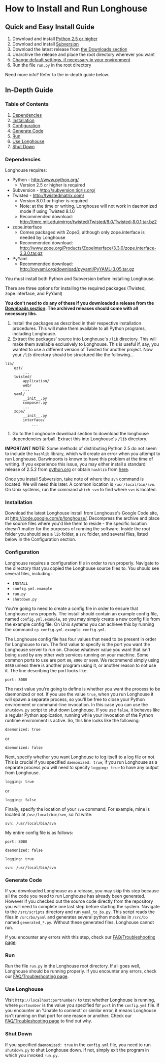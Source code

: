 # How to Install and Run Longhouse #

## Quick and Easy Install Guide ##

  1. Download and install [Python 2.5 or higher](http://www.python.org)
  1. Download and install [Subversion](http://subversion.tygris.org)
  1. Download the latest release from [the Downloads section](http://code.google.com/p/longhouse/downloads/list)
  1. Unarchive the release and place the root directory wherever you want
  1. [Change default settings, if necessary in your environment](InstallLonghouse#Configuration.md)
  1. Run the file `run.py` in the root directory

Need more info? Refer to the in-depth guide below.

## In-Depth Guide ##

### Table of Contents ###


  1. [Dependencies](InstallLonghouse#Dependencies.md)
  1. [Installation](InstallLonghouse#Installation.md)
  1. [Configuration](InstallLonghouse#Configuration.md)
  1. [Generate Code](InstallLonghouse#Generate_Code.md)
  1. [Run](InstallLonghouse#Run.md)
  1. [Use Longhouse](InstallLonghouse#Use_Longhouse.md)
  1. [Shut Down](InstallLonghouse#Shut_Down.md)

### Dependencies ###

Longhouse requires:
  * Python - http://www.python.org/
    * Version 2.5 or higher is required
  * Subversion - http://subversion.tigris.org/
  * Twisted - http://twistedmatrix.com/
    * Version 8.0.1 or higher is required
    * Note: at the time or writing, Longhouse will not work in daemonized mode if using Twisted 8.1.0
    * Recommended download: http://tmrc.mit.edu/mirror/twisted/Twisted/8.0/Twisted-8.0.1.tar.bz2
  * zope.interface
    * Comes packaged with Zope3, although only zope.interface is needed by Longhouse
    * Recommended download: http://www.zope.org/Products/ZopeInterface/3.3.0/zope.interface-3.3.0.tar.gz
  * PyYaml
    * Recommended download: http://pyyaml.org/download/pyyaml/PyYAML-3.05.tar.gz


You must install both Python and Subversion before installing Longhouse.

There are three options for installing the required packages (Twisted, zope.interface, and PyYaml)

**You don't need to do any of these if you downloaded a release from the [Downloads section](http://code.google.com/p/longhouse/downloads/list). The archived releases should come with all necessary libs.**

  1. Install the packages as described in their respective installation procedures. This will make them available to all Python programs, including Longhouse.
  1. Extract the packages' source into Longhouse's `/lib` directory. This will make them available exclusively to Longhouse. This is useful if, say, you wanted to use a different version of Twisted for another project. Now your `/lib` directory should be structured like the following...
```
lib/
	ezt/
		...
	twisted/
		application/
		web/
		...
	yaml/
		__init__.py
		composer.py
		...
	zope/
		__init__.py
		interface/
			...
```
  1. Go to the Longhouse download section to download the longhouse dependencies tarball. Extract this into Longhouse's `/lib` directory.

**IMPORTANT NOTE:** Some methods of distributing Python 2.5 do not seem to include the `hashlib` library, which will create an error when you attempt to run Longhouse. Darwinports is known to have this problem at the time of writing. If you experience this issue, you may either install a standard release of 2.5.2 from [python.org](http://www.python.org) or obtain `hashlib` from [here](http://pypi.python.org/pypi/hashlib/20060408a).

Once you install Subversion, take note of where the `svn` command is located. We will need this later. A common location is `/usr/local/bin/svn`. On Unix systems, run the command `which svn` to find where `svn` is located.

### Installation ###

Download the latest Longhouse install from Longhouse's Google Code site, at http://code.google.com/p/longhouse/. Decompress the archive and place the source files where you'd like them to reside - the specific location doesn't matter for the purposes of running the software. Inside the root folder you should see a `lib` folder, a `src` folder, and several files, listed below in the Configuration section.

### Configuration ###

Longhouse requires a configuration file in order to run properly. Navigate to the directory that you copied the Longhouse source files to. You should see several files, including:
  * `INSTALL`
  * `config.yml.example`
  * `run.py`
  * `shutdown.py`

You're going to need to create a config file in order to ensure that Longhouse runs properly. The install should contain an example config file, named `config.yml.example`, so you may simply create a new config file from the example config file. On Unix systems you can achieve this by running the command `cp config.yml.example config.yml`.

The Longhouse config file has four values that need to be present in order for Longhouse to run. The first value to specify is the port you want the Longhouse server to run on. Choose whatever value you want that isn't being used by any other web services running on your machine. Some common ports to use are port `80`, `8000` or `8080`. We recommend simply using `8080` unless there is another program using it, or another reason to not use it. The line describing the port looks like:

`port: 8080`

The next value you're going to define is whether you want the process to be daemonized or not. If you use the value `true`, when you run Longhouse it will spawn a separate process, so you'll be free to close your Python environment or command-line invocation. In this case you can use the `shutdown.py` script to shut down Longhouse. If you use `false`, it behaves like a regular Python application, running while your invocation of the Python runtime environment is active. So, this line looks like the following:

`daemonized: true`

or

`daemonized: false`

Next, specify whether you want Longhouse to log itself to a log file or not. This is crucial if you specified `daemonized: true`; if you run Longhouse as a separate process you will need to specify `logging: true` to have any output from Longhouse.

`logging: true`

or

`logging: false`

Finally, specify the location of your `svn` command. For example, mine is located at `/usr/local/bin/svn`, so I'd write:

`svn: /usr/local/bin/svn`

My entire config file is as follows:

`port: 8080`

`daemonized: false`

`logging: true`

`svn: /usr/local/bin/svn`

### Generate Code ###

If you downloaded Longhouse as a release, you may skip this step because all the code you need to run Longhouse has already been generated. However if you checked out the source code directly from the repository you will need to complete one last step before starting the system. Navigate to the `/src/scripts` directory and run `yaml_to_bo.py`. This script reads the files in `/src/bo/yaml` and generates several python modules in `/src/bo` named `generated_*.py`. Without these generated files, Longhouse cannot run.

If you encounter any errors with this step, check our [FAQ/Troubleshooting page](FAQTroubleshoot.md).

### Run ###

Run the file `run.py` in the Longhouse root directory. If all goes well, Longhouse should be running properly. If you encounter any errors, check our [FAQ/Troubleshooting page](FAQTroubleshoot.md).

### Use Longhouse ###

Visit `http://localhost:portnumber/` to test whether Longhouse is running, where `portnumber` is the value you specified for `port` in the `config.yml` file. If you encounter an 'Unable to connect' or similar error, it means Longhouse isn't running on that port for one reason or another. Check our [FAQ/Troubleshooting page](FAQTroubleshoot.md) to find out why.

### Shut Down ###

If you specified `daemonized: true` in the `config.yml` file, you need to run `shutdown.py` to shut Longhouse down. If not, simply exit the program in which you invoked `run.py`.